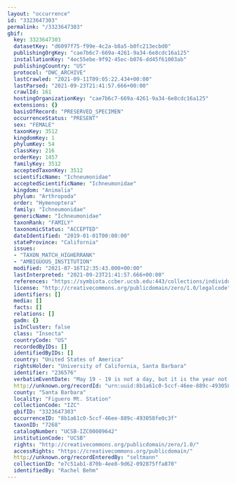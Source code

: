```yaml
---
layout: "occurrence"
id: "3323647303"
permalink: "/3323647303"
gbif:
  key: 3323647303
  datasetKey: "d6097f75-f99e-4c2a-b8a5-b0fc213ecbd0"
  publishingOrgKey: "cae7b6c7-669a-4261-9a34-6e8cdc16a125"
  installationKey: "4ec55ebe-9f92-45ec-b076-dd45f61003ab"
  publishingCountry: "US"
  protocol: "DWC_ARCHIVE"
  lastCrawled: "2021-09-11T09:05:22.434+00:00"
  lastParsed: "2021-09-23T21:41:57.666+00:00"
  crawlId: 161
  hostingOrganizationKey: "cae7b6c7-669a-4261-9a34-6e8cdc16a125"
  extensions: {}
  basisOfRecord: "PRESERVED_SPECIMEN"
  occurrenceStatus: "PRESENT"
  sex: "FEMALE"
  taxonKey: 3512
  kingdomKey: 1
  phylumKey: 54
  classKey: 216
  orderKey: 1457
  familyKey: 3512
  acceptedTaxonKey: 3512
  scientificName: "Ichneumonidae"
  acceptedScientificName: "Ichneumonidae"
  kingdom: "Animalia"
  phylum: "Arthropoda"
  order: "Hymenoptera"
  family: "Ichneumonidae"
  genericName: "Ichneumonidae"
  taxonRank: "FAMILY"
  taxonomicStatus: "ACCEPTED"
  dateIdentified: "2019-01-01T00:00:00"
  stateProvince: "California"
  issues:
  - "TAXON_MATCH_HIGHERRANK"
  - "AMBIGUOUS_INSTITUTION"
  modified: "2021-07-16T12:35:43.000+00:00"
  lastInterpreted: "2021-09-23T21:41:57.666+00:00"
  references: "https://symbiota.ccber.ucsb.edu:443/collections/individual/index.php?occid=236576"
  license: "http://creativecommons.org/publicdomain/zero/1.0/legalcode"
  identifiers: []
  media: []
  facts: []
  relations: []
  gadm: {}
  isInCluster: false
  class: "Insecta"
  countryCode: "US"
  recordedByIDs: []
  identifiedByIDs: []
  country: "United States of America"
  rightsHolder: "University of California, Santa Barbara"
  identifier: "236576"
  verbatimEventDate: "May 19 - 19 is not a day, but it is the year not filled out"
  http://unknown.org/recordId: "urn:uuid:8b1a61c0-5ccf-46ee-889c-493058fe0c3f"
  county: "Santa Barbara"
  locality: "Figuero Mt. Station"
  collectionCode: "IZC"
  gbifID: "3323647303"
  occurrenceID: "8b1a61c0-5ccf-46ee-889c-493058fe0c3f"
  taxonID: "7268"
  catalogNumber: "UCSB-IZC00009642"
  institutionCode: "UCSB"
  rights: "http://creativecommons.org/publicdomain/zero/1.0/"
  accessRights: "https://creativecommons.org/publicdomain/"
  http://unknown.org/recordEnteredBy: "seltmann"
  collectionID: "e7c51ab1-870b-4ee8-9d62-092875ffa870"
  identifiedBy: "Rachel Behm"
---
```

